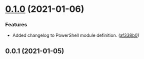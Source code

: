 # [0.1.0](https://github.com/rjygraham/InitGit/compare/v0.0.1...v0.1.0) (2021-01-06)


### Features

* Added changelog to PowerShell module definition. ([af338b0](https://github.com/rjygraham/InitGit/commit/af338b0a96fb944c51a964bd934ac1b21a7d11b0))



## 0.0.1 (2021-01-05)




